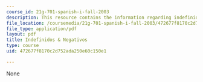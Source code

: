 ```yaml
---
course_id: 21g-701-spanish-i-fall-2003
description: This resource contains the information regarding indefinidos & negativos.
file_location: /coursemedia/21g-701-spanish-i-fall-2003/472677f8170c2d752ada250e60c150e1_MIT21G_701F03_20indefi.pdf
file_type: application/pdf
layout: pdf
title: Indefinidos & Negativos
type: course
uid: 472677f8170c2d752ada250e60c150e1

---
```

None